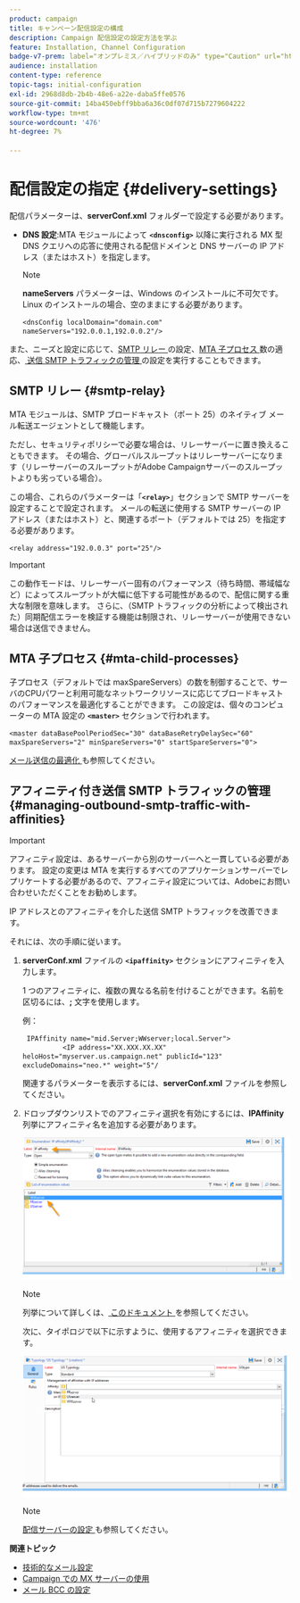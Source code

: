 ```yaml
---
product: campaign
title: キャンペーン配信設定の構成
description: Campaign 配信設定の設定方法を学ぶ
feature: Installation, Channel Configuration
badge-v7-prem: label="オンプレミス／ハイブリッドのみ" type="Caution" url="https://experienceleague.adobe.com/docs/campaign-classic/using/installing-campaign-classic/architecture-and-hosting-models/hosting-models-lp/hosting-models.html?lang=ja" tooltip="オンプレミスデプロイメントとハイブリッドデプロイメントにのみ適用されます"
audience: installation
content-type: reference
topic-tags: initial-configuration
exl-id: 2968d8db-2b4b-48e6-a22e-daba5ffe0576
source-git-commit: 14ba450ebff9bba6a36c0df07d715b7279604222
workflow-type: tm+mt
source-wordcount: '476'
ht-degree: 7%

---
```


# 配信設定の指定 {#delivery-settings}



配信パラメーターは、**serverConf.xml** フォルダーで設定する必要があります。

* **DNS 設定**:MTA モジュールによって **`<dnsconfig>`** 以降に実行される MX 型 DNS クエリへの応答に使用される配信ドメインと DNS サーバーの IP アドレス（またはホスト）を指定します。

  >[!NOTE]
  >
  >**nameServers** パラメーターは、Windows のインストールに不可欠です。 Linux のインストールの場合、空のままにする必要があります。

  ```
  <dnsConfig localDomain="domain.com" nameServers="192.0.0.1,192.0.0.2"/>
  ```

また、ニーズと設定に応じて、[SMTP リレー ](#smtp-relay) の設定、[MTA 子プロセス ](#mta-child-processes) 数の適応、[ 送信 SMTP トラフィックの管理 ](#managing-outbound-smtp-traffic-with-affinities) の設定を実行することもできます。

## SMTP リレー {#smtp-relay}

MTA モジュールは、SMTP ブロードキャスト（ポート 25）のネイティブ メール転送エージェントとして機能します。

ただし、セキュリティポリシーで必要な場合は、リレーサーバーに置き換えることもできます。 その場合、グローバルスループットはリレーサーバーになります（リレーサーバーのスループットがAdobe Campaignサーバーのスループットよりも劣っている場合）。

この場合、これらのパラメーターは「**`<relay>`**」セクションで SMTP サーバーを設定することで設定されます。 メールの転送に使用する SMTP サーバーの IP アドレス（またはホスト）と、関連するポート（デフォルトでは 25）を指定する必要があります。

```
<relay address="192.0.0.3" port="25"/>
```

>[!IMPORTANT]
>
>この動作モードは、リレーサーバー固有のパフォーマンス（待ち時間、帯域幅など）によってスループットが大幅に低下する可能性があるので、配信に関する重大な制限を意味します。 さらに、（SMTP トラフィックの分析によって検出された）同期配信エラーを検証する機能は制限され、リレーサーバーが使用できない場合は送信できません。

## MTA 子プロセス {#mta-child-processes}

子プロセス（デフォルトでは maxSpareServers）の数を制御することで、サーバのCPUパワーと利用可能なネットワークリソースに応じてブロードキャストのパフォーマンスを最適化することができます。 この設定は、個々のコンピューターの MTA 設定の **`<master>`** セクションで行われます。

```
<master dataBasePoolPeriodSec="30" dataBaseRetryDelaySec="60" maxSpareServers="2" minSpareServers="0" startSpareServers="0">
```

[ メール送信の最適化 ](../../installation/using/email-deliverability.md#email-sending-optimization) も参照してください。

## アフィニティ付き送信 SMTP トラフィックの管理 {#managing-outbound-smtp-traffic-with-affinities}

>[!IMPORTANT]
>
>アフィニティ設定は、あるサーバーから別のサーバーへと一貫している必要があります。 設定の変更は MTA を実行するすべてのアプリケーションサーバーでレプリケートする必要があるので、アフィニティ設定については、Adobeにお問い合わせいただくことをお勧めします。

IP アドレスとのアフィニティを介した送信 SMTP トラフィックを改善できます。

それには、次の手順に従います。

1. **serverConf.xml** ファイルの **`<ipaffinity>`** セクションにアフィニティを入力します。

   1 つのアフィニティに、複数の異なる名前を付けることができます。名前を区切るには、**;** 文字を使用します。

   例：

   ```
    IPAffinity name="mid.Server;WWserver;local.Server">
             <IP address="XX.XXX.XX.XX" heloHost="myserver.us.campaign.net" publicId="123" excludeDomains="neo.*" weight="5"/
   ```

   関連するパラメーターを表示するには、**serverConf.xml** ファイルを参照してください。

1. ドロップダウンリストでのアフィニティ選択を有効にするには、**IPAffinity** 列挙にアフィニティ名を追加する必要があります。

   ![](assets/ipaffinity_enum.png)

   >[!NOTE]
   >
   >列挙について詳しくは、[ このドキュメント ](../../platform/using/managing-enumerations.md) を参照してください。

   次に、タイポロジで以下に示すように、使用するアフィニティを選択できます。

   ![](assets/ipaffinity_typology.png)

   >[!NOTE]
   >
   >[ 配信サーバーの設定 ](../../installation/using/email-deliverability.md#delivery-server-configuration) も参照してください。

**関連トピック**
* [技術的なメール設定](email-deliverability.md)
* [Campaign での MX サーバーの使用](using-mx-servers.md)
* [メール BCC の設定](email-archiving.md)
